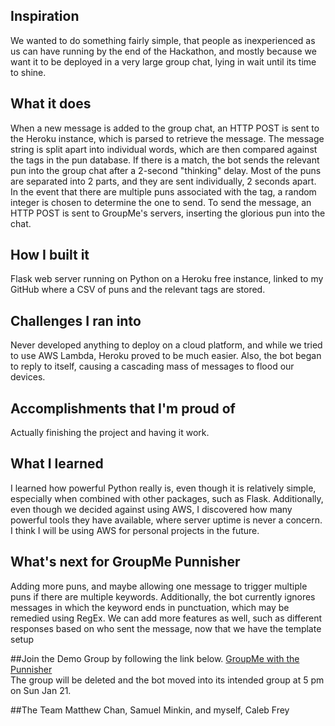 ## Inspiration
We wanted to do something fairly simple, that people as inexperienced as us can have running by the end of the Hackathon, and mostly because we want it to be deployed in a very large group chat, lying in wait until its time to shine. 
## What it does
When a new message is added to the group chat, an HTTP POST is sent to the Heroku instance, which is parsed to retrieve the message. The message string is split apart into individual words, which are then compared against the tags in the pun database. If there is a match, the bot sends the relevant pun into the group chat after a 2-second "thinking" delay. Most of the puns are separated into 2 parts, and they are sent individually, 2 seconds apart. In the event that there are multiple puns associated with the tag, a random integer is chosen to determine the one to send. To send the message, an HTTP POST is sent to GroupMe's servers, inserting the glorious pun into the chat.

## How I built it
Flask web server running on Python on a Heroku free instance, linked to my GitHub where a CSV of puns and the relevant tags are stored.
## Challenges I ran into
Never developed anything to deploy on a cloud platform, and while we tried to use AWS Lambda, Heroku proved to be much easier. Also, the bot began to reply to itself, causing a cascading mass of messages to flood our devices.
## Accomplishments that I'm proud of
Actually finishing the project and having it work.
## What I learned
I learned how powerful Python really is, even though it is relatively simple, especially when combined with other packages, such as Flask. Additionally, even though we decided against using AWS, I discovered how many powerful tools they have available, where server uptime is never a concern. I think I will be using AWS for personal projects in the future.
## What's next for GroupMe Punnisher
Adding more puns, and maybe allowing one message to trigger multiple puns if there are multiple keywords. Additionally, the bot currently ignores messages in which the keyword ends in punctuation, which may be remedied using RegEx. We can add more features as well, such as different responses based on who sent the message, now that we have the template setup

##Join the Demo Group by following the link below. 
[GroupMe with the Punnisher](https://groupme.com/join_group/37601736/yjONen)  
The group will be deleted and the bot moved into its intended group at 5 pm on Sun Jan 21.

##The Team 
Matthew Chan, Samuel Minkin, and myself, Caleb Frey